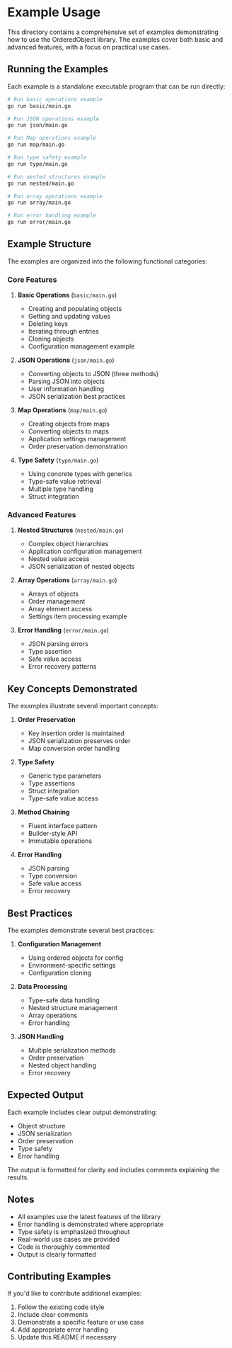 # Example Usage

This directory contains a comprehensive set of examples demonstrating how to use the OrderedObject library. The examples cover both basic and advanced features, with a focus on practical use cases.

## Running the Examples

Each example is a standalone executable program that can be run directly:

```bash
# Run basic operations example
go run basic/main.go

# Run JSON operations example
go run json/main.go

# Run Map operations example
go run map/main.go

# Run type safety example
go run type/main.go

# Run nested structures example
go run nested/main.go

# Run array operations example
go run array/main.go

# Run error handling example
go run error/main.go
```

## Example Structure

The examples are organized into the following functional categories:

### Core Features

1. **Basic Operations** (`basic/main.go`)
   - Creating and populating objects
   - Getting and updating values
   - Deleting keys
   - Iterating through entries
   - Cloning objects
   - Configuration management example

2. **JSON Operations** (`json/main.go`)
   - Converting objects to JSON (three methods)
   - Parsing JSON into objects
   - User information handling
   - JSON serialization best practices

3. **Map Operations** (`map/main.go`)
   - Creating objects from maps
   - Converting objects to maps
   - Application settings management
   - Order preservation demonstration

4. **Type Safety** (`type/main.go`)
   - Using concrete types with generics
   - Type-safe value retrieval
   - Multiple type handling
   - Struct integration

### Advanced Features

1. **Nested Structures** (`nested/main.go`)
   - Complex object hierarchies
   - Application configuration management
   - Nested value access
   - JSON serialization of nested objects

2. **Array Operations** (`array/main.go`)
   - Arrays of objects
   - Order management
   - Array element access
   - Settings item processing example

3. **Error Handling** (`error/main.go`)
   - JSON parsing errors
   - Type assertion
   - Safe value access
   - Error recovery patterns

## Key Concepts Demonstrated

The examples illustrate several important concepts:

1. **Order Preservation**
   - Key insertion order is maintained
   - JSON serialization preserves order
   - Map conversion order handling

2. **Type Safety**
   - Generic type parameters
   - Type assertions
   - Struct integration
   - Type-safe value access

3. **Method Chaining**
   - Fluent interface pattern
   - Builder-style API
   - Immutable operations

4. **Error Handling**
   - JSON parsing
   - Type conversion
   - Safe value access
   - Error recovery

## Best Practices

The examples demonstrate several best practices:

1. **Configuration Management**
   - Using ordered objects for config
   - Environment-specific settings
   - Configuration cloning

2. **Data Processing**
   - Type-safe data handling
   - Nested structure management
   - Array operations
   - Error handling

3. **JSON Handling**
   - Multiple serialization methods
   - Order preservation
   - Nested object handling
   - Error recovery

## Expected Output

Each example includes clear output demonstrating:
- Object structure
- JSON serialization
- Order preservation
- Type safety
- Error handling

The output is formatted for clarity and includes comments explaining the results.

## Notes

- All examples use the latest features of the library
- Error handling is demonstrated where appropriate
- Type safety is emphasized throughout
- Real-world use cases are provided
- Code is thoroughly commented
- Output is clearly formatted

## Contributing Examples

If you'd like to contribute additional examples:
1. Follow the existing code style
2. Include clear comments
3. Demonstrate a specific feature or use case
4. Add appropriate error handling
5. Update this README if necessary